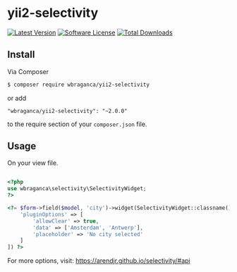 # yii2-selectivity

[![Latest Version](https://img.shields.io/github/release/wbraganca/yii2-selectivity.svg?style=flat-square)](https://github.com/wbraganca/yii2-selectivity/releases)
[![Software License](http://img.shields.io/badge/license-BSD3-brightgreen.svg?style=flat-square)](LICENSE.md)
[![Total Downloads](https://img.shields.io/packagist/dt/wbraganca/yii2-selectivity.svg?style=flat-square)](https://packagist.org/packages/wbraganca/yii2-selectivity)


## Install

Via Composer

```bash
$ composer require wbraganca/yii2-selectivity
```

or add

```
"wbraganca/yii2-selectivity": "~2.0.0"
```

to the require section of your `composer.json` file.


## Usage

On your view file.

```php

<?php
use wbraganca\selectivity\SelectivityWidget;
?>

<?= $form->field($model, 'city')->widget(SelectivityWidget::classname(), [
    'pluginOptions' => [
        'allowClear' => true,
        'data' => ['Amsterdam', 'Antwerp'],
        'placeholder' => 'No city selected'
    ]
]) ?>

```

For more options, visit: https://arendjr.github.io/selectivity/#api
